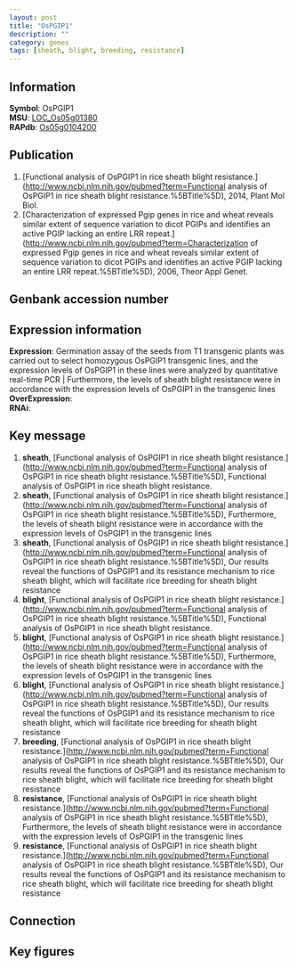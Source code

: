 ```yaml
---
layout: post
title: "OsPGIP1"
description: ""
category: genes
tags: [sheath, blight, breeding, resistance]
---
```


## Information
__Symbol__: OsPGIP1  
__MSU__: [LOC_Os05g01380](http://rice.plantbiology.msu.edu/cgi-bin/ORF_infopage.cgi?orf=LOC_Os05g01380)  
__RAPdb__: [Os05g0104200](http://rapdb.dna.affrc.go.jp/viewer/gbrowse_details/irgsp1?name=Os05g0104200)  

## Publication
1. [Functional analysis of OsPGIP1 in rice sheath blight resistance.](http://www.ncbi.nlm.nih.gov/pubmed?term=Functional analysis of OsPGIP1 in rice sheath blight resistance.%5BTitle%5D), 2014, Plant Mol Biol.
2. [Characterization of expressed Pgip genes in rice and wheat reveals similar extent of sequence variation to dicot PGIPs and identifies an active PGIP lacking an entire LRR repeat.](http://www.ncbi.nlm.nih.gov/pubmed?term=Characterization of expressed Pgip genes in rice and wheat reveals similar extent of sequence variation to dicot PGIPs and identifies an active PGIP lacking an entire LRR repeat.%5BTitle%5D), 2006, Theor Appl Genet.

## Genbank accession number

## Expression information
__Expression__: Germination assay of the seeds from T1 transgenic plants was carried out to select homozygous OsPGIP1 transgenic lines, and the expression levels of OsPGIP1 in these lines were analyzed by quantitative real-time PCR |  Furthermore, the levels of sheath blight resistance were in accordance with the expression levels of OsPGIP1 in the transgenic lines  
__OverExpression__:  
__RNAi__:  

## Key message
1. __sheath__, [Functional analysis of OsPGIP1 in rice sheath blight resistance.](http://www.ncbi.nlm.nih.gov/pubmed?term=Functional analysis of OsPGIP1 in rice sheath blight resistance.%5BTitle%5D), Functional analysis of OsPGIP1 in rice sheath blight resistance.
2. __sheath__, [Functional analysis of OsPGIP1 in rice sheath blight resistance.](http://www.ncbi.nlm.nih.gov/pubmed?term=Functional analysis of OsPGIP1 in rice sheath blight resistance.%5BTitle%5D),  Furthermore, the levels of sheath blight resistance were in accordance with the expression levels of OsPGIP1 in the transgenic lines
3. __sheath__, [Functional analysis of OsPGIP1 in rice sheath blight resistance.](http://www.ncbi.nlm.nih.gov/pubmed?term=Functional analysis of OsPGIP1 in rice sheath blight resistance.%5BTitle%5D),  Our results reveal the functions of OsPGIP1 and its resistance mechanism to rice sheath blight, which will facilitate rice breeding for sheath blight resistance
4. __blight__, [Functional analysis of OsPGIP1 in rice sheath blight resistance.](http://www.ncbi.nlm.nih.gov/pubmed?term=Functional analysis of OsPGIP1 in rice sheath blight resistance.%5BTitle%5D), Functional analysis of OsPGIP1 in rice sheath blight resistance.
5. __blight__, [Functional analysis of OsPGIP1 in rice sheath blight resistance.](http://www.ncbi.nlm.nih.gov/pubmed?term=Functional analysis of OsPGIP1 in rice sheath blight resistance.%5BTitle%5D),  Furthermore, the levels of sheath blight resistance were in accordance with the expression levels of OsPGIP1 in the transgenic lines
6. __blight__, [Functional analysis of OsPGIP1 in rice sheath blight resistance.](http://www.ncbi.nlm.nih.gov/pubmed?term=Functional analysis of OsPGIP1 in rice sheath blight resistance.%5BTitle%5D),  Our results reveal the functions of OsPGIP1 and its resistance mechanism to rice sheath blight, which will facilitate rice breeding for sheath blight resistance
7. __breeding__, [Functional analysis of OsPGIP1 in rice sheath blight resistance.](http://www.ncbi.nlm.nih.gov/pubmed?term=Functional analysis of OsPGIP1 in rice sheath blight resistance.%5BTitle%5D),  Our results reveal the functions of OsPGIP1 and its resistance mechanism to rice sheath blight, which will facilitate rice breeding for sheath blight resistance
8. __resistance__, [Functional analysis of OsPGIP1 in rice sheath blight resistance.](http://www.ncbi.nlm.nih.gov/pubmed?term=Functional analysis of OsPGIP1 in rice sheath blight resistance.%5BTitle%5D),  Furthermore, the levels of sheath blight resistance were in accordance with the expression levels of OsPGIP1 in the transgenic lines
9. __resistance__, [Functional analysis of OsPGIP1 in rice sheath blight resistance.](http://www.ncbi.nlm.nih.gov/pubmed?term=Functional analysis of OsPGIP1 in rice sheath blight resistance.%5BTitle%5D),  Our results reveal the functions of OsPGIP1 and its resistance mechanism to rice sheath blight, which will facilitate rice breeding for sheath blight resistance

## Connection

## Key figures


